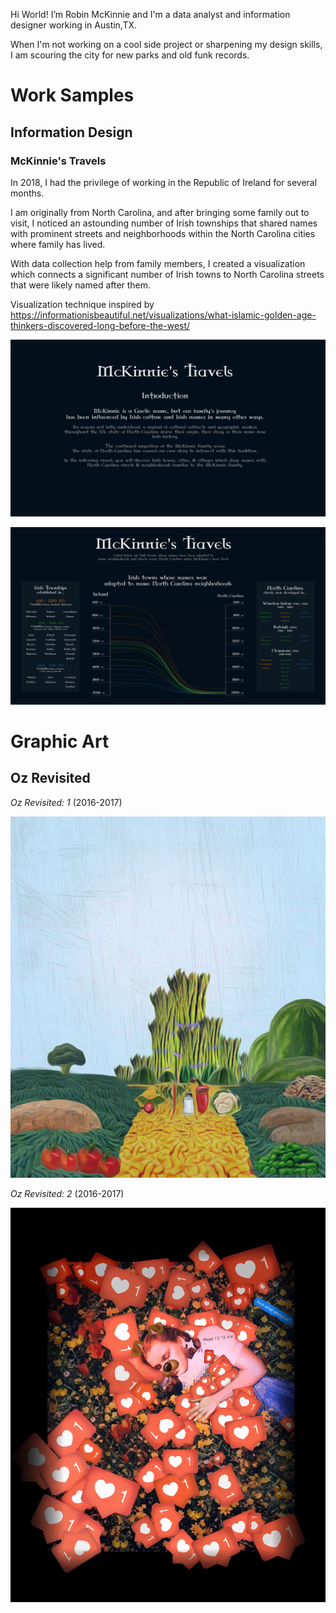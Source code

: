 
Hi World!
I’m Robin McKinnie and I'm a data analyst and information designer working in Austin,TX. 

When I'm not working on a cool side project or sharpening my design skills, 
I am scouring the city for new parks and old funk records.


# Work Samples

## Information Design

### McKinnie's Travels

In 2018, I had the privilege of working in the Republic of Ireland for several months.

I am originally from North Carolina, and after bringing some family out to visit, I noticed an astounding number of Irish townships that shared names with prominent streets and neighborhoods within the North Carolina cities where family has lived. 

With data collection help from family members, I created a visualization which connects a significant number of Irish towns to North Carolina streets that were likely named after them. 

Visualization technique inspired by https://informationisbeautiful.net/visualizations/what-islamic-golden-age-thinkers-discovered-long-before-the-west/

![Image](Travels_Portfolio_Submission_1.jpeg)

![Image](Travels_Portfolio_Submission_2.jpeg)

# Graphic Art

## Oz Revisited
_Oz Revisited: 1_ (2016-2017)

![Image](1481588804074.jpeg)

_Oz Revisited: 2_ (2016-2017)

![Image](IMG_4772.JPG)
